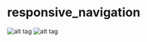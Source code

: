 # responsive_navigation

![alt tag](https://github.com/dynamitejetkid/rsponsive_navigation/blob/3c42968abf4929690f914e2a0ebda8d6da21462a/images/Capture%20d%E2%80%99%C3%A9cran%202021-12-05%20190725.png)
![alt tag]()
